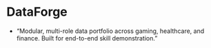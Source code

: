 # DataForge
- “Modular, multi-role data portfolio across gaming, healthcare, and finance. Built for end-to-end skill demonstration.”
